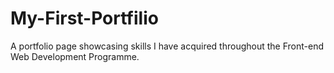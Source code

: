 # My-First-Portfilio
A portfolio page showcasing skills I have acquired throughout the Front-end Web Development Programme.
